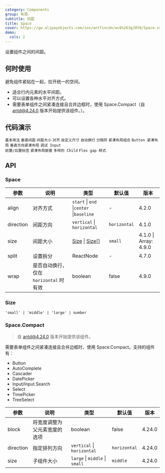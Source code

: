 ```yaml
---
category: Components
group: 布局
subtitle: 间距
title: Space
cover: https://gw.alipayobjects.com/zos/antfincdn/wc6%263gJ0Y8/Space.svg
demo:
  cols: 2
---
```


设置组件之间的间距。

## 何时使用

避免组件紧贴在一起，拉开统一的空间。

- 适合行内元素的水平间距。
- 可以设置各种水平对齐方式。
- 需要表单组件之间紧凑连接且合并边框时，使用 Space.Compact（自 antd@4.24.0 版本开始提供该组件。）。

## 代码演示

<code src="./demo/base.tsx">基本用法</code>
<code src="./demo/vertical.tsx">垂直间距</code>
<code src="./demo/size.tsx">间距大小</code>
<code src="./demo/align.tsx">对齐</code>
<code src="./demo/customize.tsx">自定义尺寸</code>
<code src="./demo/wrap.tsx">自动换行</code>
<code src="./demo/split.tsx">分隔符</code>
<code src="./demo/compact.tsx">紧凑布局组合</code>
<code src="./demo/compact-buttons.tsx">Button 紧凑布局</code>
<code src="./demo/compact-button-vertical.tsx">垂直方向紧凑布局</code>
<code src="./demo/compact-debug.tsx" debug>调试 Input 前置/后置标签</code>
<code src="./demo/compact-nested.tsx" debug>紧凑布局嵌套</code>
<code src="./demo/debug.tsx" debug>多样的 Child</code>
<code src="./demo/gap-in-line.tsx" debug>Flex gap 样式</code>

## API

### Space

| 参数      | 说明                                   | 类型                                     | 默认值       | 版本                  |
| --------- | -------------------------------------- | ---------------------------------------- | ------------ | --------------------- |
| align     | 对齐方式                               | `start` \| `end` \|`center` \|`baseline` | -            | 4.2.0                 |
| direction | 间距方向                               | `vertical` \| `horizontal`               | `horizontal` | 4.1.0                 |
| size      | 间距大小                               | [Size](#Size) \| [Size\[\]](#Size)       | `small`      | 4.1.0 \| Array: 4.9.0 |
| split     | 设置拆分                               | ReactNode                                | -            | 4.7.0                 |
| wrap      | 是否自动换行，仅在 `horizontal` 时有效 | boolean                                  | false        | 4.9.0                 |

### Size

`'small' | 'middle' | 'large' | number`

### Space.Compact

> 自 antd@4.24.0 版本开始提供该组件。

需要表单组件之间紧凑连接且合并边框时，使用 Space.Compact。支持的组件有：

- Button
- AutoComplete
- Cascader
- DatePicker
- Input/Input.Search
- Select
- TimePicker
- TreeSelect

| 参数      | 说明                         | 类型                           | 默认值       | 版本   |
| --------- | ---------------------------- | ------------------------------ | ------------ | ------ |
| block     | 将宽度调整为父元素宽度的选项 | boolean                        | false        | 4.24.0 |
| direction | 指定排列方向                 | `vertical` \| `horizontal`     | `horizontal` | 4.24.0 |
| size      | 子组件大小                   | `large` \| `middle` \| `small` | `middle`     | 4.24.0 |
